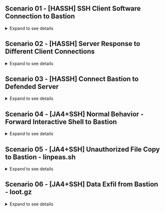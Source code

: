 ## Scenario 01 - [HASSH] SSH Client Software Connection to Bastion
<details>
  <summary>Expand to see details</summary>
Summary: Examine HASSH results when different SSH client software is used to connect to bastion

Connect from User PC to Bastion with username bob

  - User PC - 192.168.91.132 (Windows 10)
  - Bastion - 192.168.91.129 (Debian12)

PCAP Filter:
```bash
tcpdump -ni ens33 'tcp and port 22' -w scenario01.pcap
```


<details>
  <summary>PuTTY Client Connection</summary>
  
  Extract HASSH for `PuTTY` with tshark

  ```bash
  $ tshark -nr scenario01_putty_short.pcap -Y 'ssh.message_code == 20' -T fields -e frame.number -e ip.src -e ip.dst -e _ws.col.Info -e ssh.kex.hassh
7	192.168.91.132	192.168.91.129	Client: Key Exchange Init	1dd4d89cd6b7a1f7b06acf808260c130
8	192.168.91.129	192.168.91.132	Server: Key Exchange Init	
  ```  
  
</details>


<details>
  <summary>MS Terminal SSH Client</summary>
  
  Extract HASSH for `MS Terminal ssh` with tshark
  ```bash
  $ tshark -nr scenario01_ms_terminal_short.pcap -Y 'ssh.message_code == 20' -T fields -e frame.number -e ip.src -e ip.dst -e _ws.col.Info -e ssh.kex.hassh
7	192.168.91.132	192.168.91.129	Client: Key Exchange Init	ec7378c1a92f5a8dde7e8b7a1ddf33d1
8	192.168.91.129	192.168.91.132	Server: Key Exchange Init	
  ```
</details>

### Conclusion

Using different client software on UserPC produces different HASSH values. There is a difference between PuTTY and MS Terminal ssh.

| HASSH Value    | SSH Client Software       |
|----------------|----------------|
| 1dd4d89cd6b7a1f7b06acf808260c130  | PuTTY  |
| ec7378c1a92f5a8dde7e8b7a1ddf33d1  | MS Terminal ssh  |

TODO: extract client algorithms each software used - maybe in Appendix for space saving?

</details>

## Scenario 02 - [HASSH] Server Response to Different Client Connections
<details>
  <summary>Expand to see details</summary>
Summary: Examine HASSHserver results when different SSH client software is used to connect to bastion. PCAPs are copied from Scenario01.

Extract HASSHserver with tshark
```bash
$ tshark -nr scenario02_putty_short.pcap -Y 'ssh.message_code == 20' -T fields -e frame.number -e ip.src -e ip.dst -e _ws.col.Info -e ssh.kex.hasshserver
7	192.168.91.132	192.168.91.129	Client: Key Exchange Init	
8	192.168.91.129	192.168.91.132	Server: Key Exchange Init	a65c3b91f743d3f246e72172e77288f1
```

Extract HASSHserver with tshark
```bash
$ tshark -nr scenario02_ms_terminal_short.pcap -Y 'ssh.message_code == 20' -T fields -e frame.number -e ip.src -e ip.dst -e _ws.col.Info -e ssh.kex.hasshserver
7	192.168.91.132	192.168.91.129	Client: Key Exchange Init	
8	192.168.91.129	192.168.91.132	Server: Key Exchange Init	a65c3b91f743d3f246e72172e77288f1
```
TODO: extract server algorithms each software used - maybe in Appendix for space saving?

### Conclusion

hasshServer remains constant regardless of client connection

| HASSHserver Value    | SSH Client Software       |
|----------------|----------------|
|  a65c3b91f743d3f246e72172e77288f1 | PuTTY  |
|  a65c3b91f743d3f246e72172e77288f1 | MS Terminal ssh  |

</details>

## Scenario 03 - [HASSH] Connect Bastion to Defended Server 
<details>
  <summary>Expand to see details</summary>
Summary: Use either PuTTY or MS Terminal ssh to establish connection from UserPC to Bastion. Establish connection from Bastion to Defended Server. Examine HASSH and HASSHserver for Bastion to Defended Server.

  - User PC - 192.168.91.132 (Windows 10)
  - Bastion - 192.168.91.129 (Debian12)
  - Defended Server - 192.168.91.133 (Debain12)

<details>
<summary>PCAP Filter</summary>

```bash
tcpdump -ni ens33 'tcp and port 22' -w scenario03.pcap
```
</details>

Extract HASSH and HASSHserver with tshark

```bash
$ tshark -nr scenario03.pcap -Y 'ssh.message_code == 20 and ip.addr == 192.168.91.133' -T fields -e frame.number -e ip.src -e ip.dst -e _ws.col.Info -e ssh.kex.hassh -e ssh.kex.hasshserver
48	192.168.91.129	192.168.91.133	Client: Key Exchange Init	aae6b9604f6f3356543709a376d7f657	
49	192.168.91.133	192.168.91.129	Server: Key Exchange Init	a65c3b91f743d3f246e72172e77288f1
```

### Conclusion:

Client HASSH uses SSH software on Bastion installed by Debian12. This `aae6b9604f6f3356543709a376d7f657` is different from PuTTY HASSH `1dd4d89cd6b7a1f7b06acf808260c130` and MS Terminal ssh HASSH `ec7378c1a92f5a8dde7e8b7a1ddf33d1`

| HASSH Value    | SSH Client Software       |
|----------------|----------------|
| 1dd4d89cd6b7a1f7b06acf808260c130  | PuTTY  |
| ec7378c1a92f5a8dde7e8b7a1ddf33d1  | MS Terminal ssh  |
| aae6b9604f6f3356543709a376d7f657  | OpenSSH Client from Bastion host |

Server HASSHserver `a65c3b91f743d3f246e72172e77288f1` remains constant from Scenario02.

Note: sshd_config is the same on both Bastion and Defended Server, resulting in same HASSHserver

| HASSHserver Value    | SSH Client Software       |
|----------------|----------------|
|  a65c3b91f743d3f246e72172e77288f1 | Scenario02 Bastion HASSHserver  |
|  a65c3b91f743d3f246e72172e77288f1 | Scenario03 Defended Server HASSHserver  |

</details>

## Scenario 04 - [JA4+SSH] Normal Behavior - Forward Interactive Shell to Bastion
<details>
  <summary>Expand to see details</summary>
Summary: Connect from UserPC to Bastion using either UserPC SSH client software. Perform typical system administator commands such as checking system information.

Systems used:

  - User PC - 192.168.91.132 (Windows 10 using MS Terminal ssh)
  - Bastion - 192.168.91.129 (Debian12)

System commands executed on Bastion:
```bash
pwd
whoami
cat /etc/os-release
uptime
uname -a
who
exit
```

<details>
<summary>PCAP Filter</summary>

```bash
tcpdump -ni ens33 'tcp and port 22' -w scenario04.pcap
```
</details>

Modify JA4.py script to calculate JA4+SSH values based on 20 SSH Packets. JA4.py by default will monitor 200 packets before calculating fingerprint. Modification is required because of the limited number of commands entered on the host.

Modify line 406 in script:
https://github.com/FoxIO-LLC/ja4/blob/main/python/ja4.py#L406

Conclusion:

JA4+SSH prints JA4SSH.x values indicating expected forward interactive shell. Each keystroke is encrypted on the client and sent to the server. A TCP ACK is sent acknowledging the encrypted packet from the client. Thus, the JA4+SSH fingerprint - c36s36_xxxx_xxxx

```json
$ ja4 scenario04_nopatch.pcap -J
{
    "stream": 0,
    "src": "192.168.91.132",
    "dst": "192.168.91.129",
    "srcport": "49765",
    "dstport": "22",
    "client_ttl": "128",
    "server_ttl": "64",
    "JA4L-S": "8_64",
    "JA4L-C": "1225_128",
    "ssh_extras": {
        "hassh": "ec7378c1a92f5a8dde7e8b7a1ddf33d1",
        "hassh_server": "a65c3b91f743d3f246e72172e77288f1",
        "ssh_protocol_client": "SSH-2.0-OpenSSH_for_Windows_8.1",
        "ssh_protocol_server": "SSH-2.0-OpenSSH_9.2p1 Debian-2+deb12u3",
        "encryption_algorithm": "chacha20-poly1305@openssh.com"
    },
    "JA4SSH.1": "c33s44_c9s11_c4s3",
    "JA4SSH.2": "c36s36_c9s11_c10s0",
    "JA4SSH.3": "c36s36_c9s11_c10s0",
    "JA4SSH.4": "c36s36_c10s10_c10s0",
    "JA4SSH.5": "c36s36_c8s12_c10s0",
    "JA4SSH.6": "c36s36_c8s12_c10s0",
    "JA4SSH.7": "c36s36_c7s13_c8s0",
    "JA4SSH.8": "c36s36_c7s13_c10s0",
    "JA4SSH.9": "c36s36_c0s0_c0s1"
}
```

</details>

## Scenario 05 - [JA4+SSH] Unauthorized File Copy to Bastion - linpeas.sh
<details>
  <summary>Expand to see details</summary>



</details>

## Scenario 06 - [JA4+SSH] Data Exfil from Bastion - loot.gz
<details>
  <summary>Expand to see details</summary>



</details>